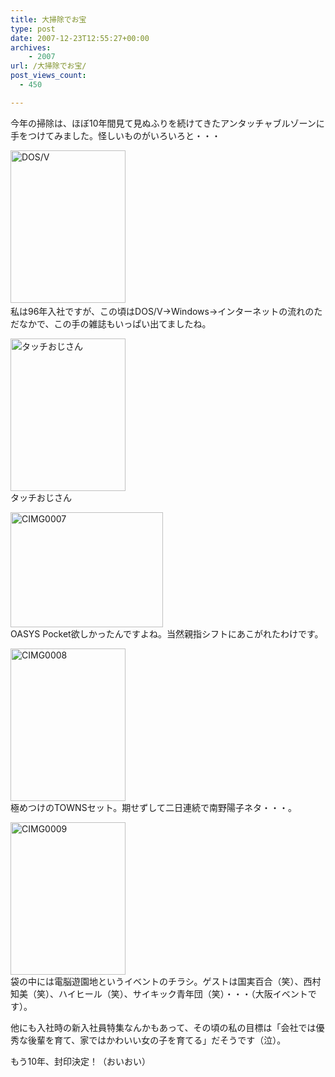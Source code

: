 ```yaml
---
title: 大掃除でお宝
type: post
date: 2007-12-23T12:55:27+00:00
archives:
    - 2007
url: /大掃除でお宝/
post_views_count:
  - 450

---
```

今年の掃除は、ほぼ10年間見て見ぬふりを続けてきたアンタッチャブルゾーンに手をつけてみました。怪しいものがいろいろと・・・

[<img style="border-right: 0px; border-top: 0px; border-left: 0px; border-bottom: 0px" height="244" alt="DOS/V" src="https://i1.wp.com/jqinglong.html.xdomain.jp/bimg/CIMG0005_thumb.jpg?resize=184%2C244" width="184" border="0" data-recalc-dims="1" />][1]&nbsp;  
私は96年入社ですが、この頃はDOS/V→Windows→インターネットの流れのただなかで、この手の雑誌もいっぱい出てましたね。

[<img style="border-right: 0px; border-top: 0px; border-left: 0px; border-bottom: 0px" height="244" alt="タッチおじさん" src="https://i0.wp.com/jqinglong.html.xdomain.jp/bimg/CIMG0006_thumb.jpg?resize=184%2C244" width="184" border="0" data-recalc-dims="1" />][2]  
タッチおじさん

[<img style="border-right: 0px; border-top: 0px; border-left: 0px; border-bottom: 0px" height="184" alt="CIMG0007" src="https://i2.wp.com/jqinglong.html.xdomain.jp/bimg/CIMG0007_thumb.jpg?resize=244%2C184" width="244" border="0" data-recalc-dims="1" />][3]  
OASYS Pocket欲しかったんですよね。当然親指シフトにあこがれたわけです。

[<img style="border-right: 0px; border-top: 0px; border-left: 0px; border-bottom: 0px" height="244" alt="CIMG0008" src="https://i2.wp.com/jqinglong.html.xdomain.jp/bimg/CIMG0008_thumb.jpg?resize=184%2C244" width="184" border="0" data-recalc-dims="1" />][4]  
極めつけのTOWNSセット。期せずして二日連続で南野陽子ネタ・・・。

[<img style="border-right: 0px; border-top: 0px; border-left: 0px; border-bottom: 0px" height="244" alt="CIMG0009" src="https://i2.wp.com/jqinglong.html.xdomain.jp/bimg/CIMG0009_thumb.jpg?resize=184%2C244" width="184" border="0" data-recalc-dims="1" />][5]  
袋の中には電脳遊園地というイベントのチラシ。ゲストは国実百合（笑）、西村知美（笑）、ハイヒール（笑）、サイキック青年団（笑）・・・（大阪イベントです）。

他にも入社時の新入社員特集なんかもあって、その頃の私の目標は「会社では優秀な後輩を育て、家ではかわいい女の子を育てる」だそうです（泣）。

もう10年、封印決定！（おいおい）

 [1]: https://i1.wp.com/jqinglong.html.xdomain.jp/bimg/CIMG0005.jpg
 [2]: https://i0.wp.com/jqinglong.html.xdomain.jp/bimg/CIMG0006.jpg
 [3]: https://i0.wp.com/jqinglong.html.xdomain.jp/bimg/CIMG0007.jpg
 [4]: https://i1.wp.com/jqinglong.html.xdomain.jp/bimg/CIMG0008.jpg
 [5]: https://i0.wp.com/jqinglong.html.xdomain.jp/bimg/CIMG0009.jpg